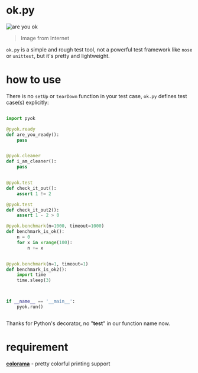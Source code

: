 # ok.py

![are you ok](http://static01.hket.com/res/v3/image/content/595000/597695/68318509gw1ernv3wtm2jj20g40a4jsh_1024.jpg)

> Image from Internet

`ok.py` is a simple and rough test tool, not a powerful test framework like `nose` or `unittest`, but it's pretty and lightweight.

# how to use

There is no `setUp` or `tearDown` function in your test case, `ok.py` defines test case(s) explicitly:

```python

import pyok

@pyok.ready
def are_you_ready():
    pass


@pyok.cleaner
def i_am_cleaner():
    pass


@pyok.test
def check_it_out():
    assert 1 != 2

@pyok.test
def check_it_out2():
    assert 1 - 2 > 0

@pyok.benchmark(n=1000, timeout=1000)
def benchmark_is_ok():
    n = 0
    for x in xrange(100):
        n += x


@pyok.benchmark(n=1, timeout=1)
def benchmark_is_ok2():
    import time
    time.sleep(3)



if __name__ == '__main__':
    pyok.run()



```

Thanks for Python's decorator, no "**test**" in our function name now.

# requirement

**[colorama](https://pypi.python.org/pypi/colorama)** - pretty colorful printing support
